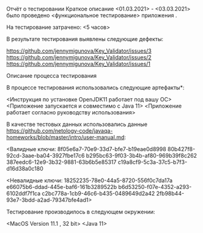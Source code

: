 Отчёт о тестировании <KeyValidator>
Краткое описание
<01.03.2021> - <03.03.2021> было проведено <функциональное тестирование> приложения <KeyValidator>.

На тестирование затрачено: <5 часов>

В результате тестирования выявлены следующие дефекты:

<https://github.com/jennymigunova/Key_Validator/issues/3>
<https://github.com/jennymigunova/Key_Validator/issues/2>
<https://github.com/jennymigunova/Key_Validator/issues/1>

Описание процесса тестирования

В процессе тестирования использовались следующие артефакты*:

<Инструкция по установке OpenJDK11 работает под вашу ОС>
<Приложение запускается и совместимо с Java 11>
<Приложение работает согласно руководству использования>

В качестве тестовых данных использовались данные <https://github.com/netology-code/javaqa-homeworks/blob/master/intro/user-manual.md>:

<Валидные ключи: 8f05e6a7-70e9-33d7-bfe7-b19eae0d8998
80b427f8-92cd-3aae-ba04-3927fbe17c6
b295bc63-9f03-3b4b-af80-969b39f8c262
387eedc6-12e9-3b32-9881-63b6b5e85317
c19a8cf9-5c3a-37c5-b7f3-d16d38a0c180
>
<Невалидные ключи: 18252235-78e0-44a5-8720-556f0c7da17a
e66075b6-ddad-445e-baf6-161b3289522b
b6d53250-f07e-4352-a293-6102ddf7f1ca
c2bc778a-1cb9-46c6-b435-0489649d2a42
2fb98b44-93e7-3bdd-a2ad-79347bfe4ad1>

Тестирование производилось в следующем окружении:

<MacOS Version 11.1 , 32 bit>
<Java 11>